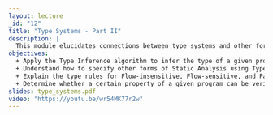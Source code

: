 ```yaml
---
layout: lecture
_id: "12"
title: "Type Systems - Part II"
description: |
  This module elucidates connections between type systems and other forms of static analysis. It sets out by showing how to perform Type Inference using constraint solving and thereby alleviate annotation burden on programmers. It then demonstrates how other forms of static analyses can be described using the notation of type systems. You will learn how to describe three broad classes of static analyses -- flow-insensitive, flow-sensitive, and path-sensitive -- using type rules and understand their strengths and tradeoffs.
objectives: |
  + Apply the Type Inference algorithm to infer the type of a given program in the Lambda Calculus language.
  + Understand how to specify other forms of Static Analysis using Type System notation.
  + Explain the type rules for Flow-insensitive, Flow-sensitive, and Path-sensitive analysis.
  + Determine whether a certain property of a given program can be verified using a Flow-insensitive, Flow-sensitive, or Path-sensitive analysis.
slides: type_systems.pdf
video: "https://youtu.be/wr54MK77r2w"
---
```

